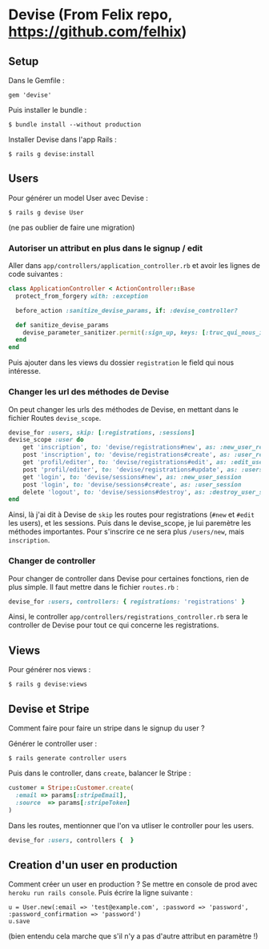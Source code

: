 # Devise (From Felix repo, https://github.com/felhix)
## Setup
Dans le Gemfile :


```
gem 'devise'
```


Puis installer le bundle :


```
$ bundle install --without production
```

Installer Devise dans l'app Rails :


```
$ rails g devise:install
```


## Users
Pour générer un model User avec Devise :


```
$ rails g devise User
```

(ne pas oublier de faire une migration)

### Autoriser un attribut en plus dans le signup / edit
Aller dans `app/controllers/application_controller.rb` et avoir les lignes de code suivantes :

```ruby
class ApplicationController < ActionController::Base
  protect_from_forgery with: :exception

  before_action :sanitize_devise_params, if: :devise_controller?

  def sanitize_devise_params
    devise_parameter_sanitizer.permit(:sign_up, keys: [:truc_qui_nous_intéresse])
  end
end
```


Puis ajouter dans les views du dossier `registration` le field qui nous intéresse.


### Changer les url des méthodes de Devise
On peut changer les urls des méthodes de Devise, en mettant dans le fichier Routes `devise_scope`.
```ruby
devise_for :users, skip: [:registrations, :sessions]
devise_scope :user do
	get 'inscription', to: 'devise/registrations#new', as: :new_user_registration
	post 'inscription', to: 'devise/registrations#create', as: :user_registration
	get 'profil/editer', to: 'devise/registrations#edit', as: :edit_user_registration
	post 'profil/editer', to: 'devise/registrations#update', as: :users_edit
	get 'login', to: 'devise/sessions#new', as: :new_user_session
	post 'login', to: 'devise/sessions#create', as: :user_session
	delete 'logout', to: 'devise/sessions#destroy', as: :destroy_user_session
end
```
Ainsi, là j'ai dit à Devise de `skip` les routes pour registrations (`#new` et `#edit` les users), et les sessions. Puis dans le devise_scope, je lui paremètre les méthodes importantes. Pour s'inscrire ce ne sera plus `/users/new`, mais `inscription`.

### Changer de controller
Pour changer de controller dans Devise pour certaines fonctions, rien de plus simple. Il faut mettre dans le fichier `routes.rb` :
```ruby
devise_for :users, controllers: { registrations: 'registrations' }
```

Ainsi, le controller `app/controllers/registrations_controller.rb` sera le controller de Devise pour tout ce qui concerne les registrations.


## Views
Pour générer nos views :

```
$ rails g devise:views
```

## Devise et Stripe
Comment faire pour faire un stripe dans le signup du user ?


Générer le controller user :

```
$ rails generate controller users
```


Puis dans le controller, dans `create`, balancer le Stripe :

```ruby
customer = Stripe::Customer.create(
  :email => params[:stripeEmail],
  :source  => params[:stripeToken]
)
```

Dans les routes, mentionner que l'on va utliser le controller pour les users.

```ruby
devise_for :users, controllers {  }
```

## Creation d'un user en production
Comment créer un user en production ? Se mettre en console de prod avec `heroku run rails console`. Puis écrire la ligne suivante :

```
u = User.new(:email => 'test@example.com', :password => 'password', :password_confirmation => 'password')
u.save
```
(bien entendu cela marche que s'il n'y a pas d'autre attribut en paramètre !)
